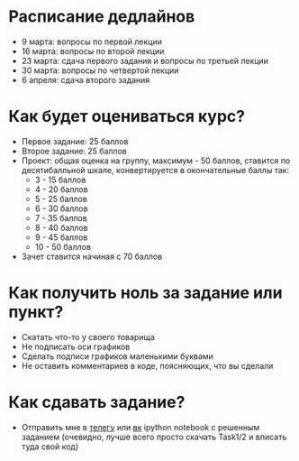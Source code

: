 # Расписание дедлайнов

- 9 марта: вопросы по первой лекции
- 16 марта: вопросы по второй лекции
- 23 марта: сдача первого задания и вопросы по третьей лекции
- 30 марта: вопросы по четвертой лекции
- 6 апреля: сдача второго задания

# Как будет оцениваться курс?

- Первое задание: 25 баллов
- Второе задание: 25 баллов
- Проект: общая оценка на группу, максимум - 50 баллов, ставится по десятибалльной шкале, конвертируется в окончательные баллы так:
  - 3 - 15 баллов
  - 4 - 20 баллов
  - 5 - 25 баллов
  - 6 - 30 баллов
  - 7 - 35 баллов
  - 8 - 40 баллов
  - 9 - 45 баллов
  - 10 - 50 баллов
- Зачет ставится начиная с 70 баллов

# Как получить ноль за задание или пункт?

- Скатать что-то у своего товарища 
- Не подписать оси графиков
- Сделать подписи графиков маленькими буквами 
- Не оставить комментариев в коде, поясняющих, что вы сделали

# Как сдавать задание?

- Отправить мне в [телегу](https://t.me/teimy42) или [вк](https://vk.com/rwunt) ipython notebook с решенным заданием (очевидно, лучше всего просто скачать Task1/2 и вписать туда свой код)

